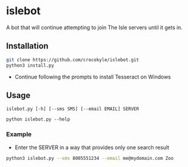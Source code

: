 # islebot
A bot that will continue attempting to join The Isle servers until it gets in.

## Installation

```bash
git clone https://github.com/crocokyle/islebot.git
python3 install.py
```
- Continue following the prompts to install Tesseract on Windows

## Usage

`islebot.py [-h] [--sms SMS] [--email EMAIL] SERVER`


`python islebot.py --help`


### Example
- Enter the SERVER in a way that provides only one search result
```bash
python3 islebot.py --sms 8005551234 --email me@mydomain.com Zoo
```
